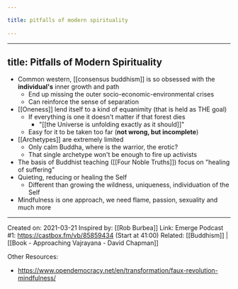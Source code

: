 ```yaml
---
title: pitfalls of modern spirituality 
---
```

---
title: Pitfalls of Modern Spirituality
---
- Common western, [[consensus buddhism]] is so obsessed with the **individual's** inner growth and path
    - End up missing the outer socio-economic-environmental crises
    - Can reinforce the sense of separation
- [[Oneness]] lend itself to a kind of equanimity (that is held as THE goal)
    - If everything is one it doesn't matter if that forest dies
        - "[[the Universe is unfolding exactly as it should]]"
    - Easy for it to be taken too far (**not wrong, but incomplete**)
- [[Archetypes]] are extremely limited
    - Only calm Buddha, where is the warrior, the erotic?
    - That single archetype won't be enough to fire up activists
- The basis of Buddhist teaching ([[Four Noble Truths]]) focus on "healing of suffering"
- Quieting, reducing or healing the Self
    - Different than growing the wildness, uniqueness, individuation of the Self
- Mindfulness is one approach, we need flame, passion, sexuality and much more

-------------------
Created on: 2021-03-21
Inspired by: [[Rob Burbea]]
Link: Emerge Podcast #1: https://castbox.fm/vb/85859434 (Start at 41:00)
Related: [[Buddhism]] | [[Book - Approaching Vajrayana - David Chapman]]

Other Resources:
- https://www.opendemocracy.net/en/transformation/faux-revolution-mindfulness/
